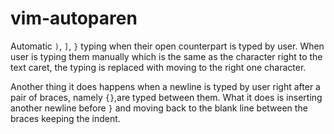 # vim-autoparen

Automatic `)`, `]`, `}` typing when their open counterpart is typed by user.
When user is typing them manually which is the same as the character right to the text caret, the typing is replaced with moving to the right one character.

Another thing it does happens when a newline is typed by user right after a pair of braces, namely `{}`,are typed between them. What it does is inserting another newline before `}` and moving back to the blank line between the braces keeping the indent.
